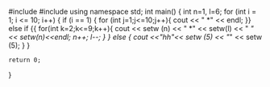 #include <iostream>
#include <iomanip>
using namespace std;
int main()
{
    int n=1, l=6;
    for (int i = 1; i <= 10; i++) {
        if (i == 1) {
                for (int j=1;j<=10;j++){
            cout << " *" << endl;
        }}
        else if {{
                for(int k=2;k<=9;k++){
            cout << setw (n) << " *" << setw(l) << " *" << setw(n)<<endl;
            n++;
            l--;
        }
        }
        else
           {
            cout <<"hh"<< setw (5) << "*" << setw (5);
        }
    }

    return 0;
}
